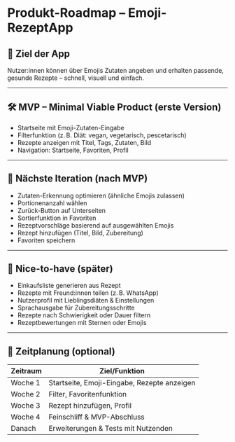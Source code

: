 # Produkt-Roadmap – Emoji-RezeptApp

## 🎯 Ziel der App
Nutzer:innen können über Emojis Zutaten angeben und erhalten passende, gesunde Rezepte – schnell, visuell und einfach.

---

## 🛠️ MVP – Minimal Viable Product (erste Version)

- Startseite mit Emoji-Zutaten-Eingabe
- Filterfunktion (z. B. Diät: vegan, vegetarisch, pescetarisch)
- Rezepte anzeigen mit Titel, Tags, Zutaten, Bild
- Navigation: Startseite, Favoriten, Profil

---

## 🚀 Nächste Iteration (nach MVP)

- Zutaten-Erkennung optimieren (ähnliche Emojis zulassen)
- Portionenanzahl wählen
- Zurück-Button auf Unterseiten
- Sortierfunktion in Favoriten
- Rezeptvorschläge basierend auf ausgewählten Emojis
- Rezept hinzufügen (Titel, Bild, Zubereitung)
- Favoriten speichern

---

## 🌟 Nice-to-have (später)

- Einkaufsliste generieren aus Rezept
- Rezepte mit Freund:innen teilen (z. B. WhatsApp)
- Nutzerprofil mit Lieblingsdiäten & Einstellungen
- Sprachausgabe für Zubereitungsschritte
- Rezepte nach Schwierigkeit oder Dauer filtern
- Rezeptbewertungen mit Sternen oder Emojis

---

## 🧭 Zeitplanung (optional)

| Zeitraum      | Ziel/Funktion                               |
|---------------|---------------------------------------------|
| Woche 1       | Startseite, Emoji-Eingabe, Rezepte anzeigen |
| Woche 2       | Filter, Favoritenfunktion                   |
| Woche 3       | Rezept hinzufügen, Profil                   |
| Woche 4       | Feinschliff & MVP-Abschluss                 |
| Danach        | Erweiterungen & Tests mit Nutzenden         |

